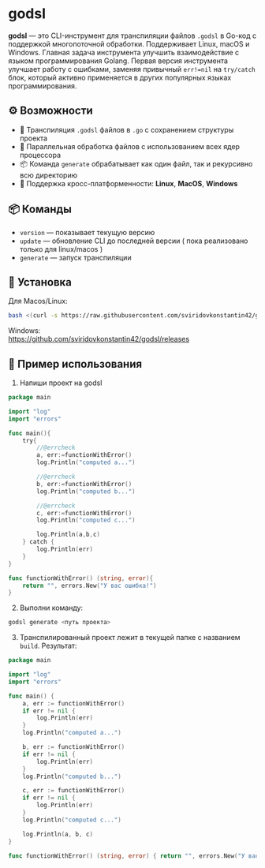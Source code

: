 # godsl

**godsl** — это CLI-инструмент для транспиляции файлов `.godsl` в Go-код с поддержкой многопоточной обработки. Поддерживает Linux, macOS и Windows. Главная задача инструмента улучшить взаимодействие с языком программирования Golang. Первая версия инструмента улучшает работу с ошибками, заменяя привычный `err!=nil` на `try/catch` блок, который активно применяется в других популярных языках программирования.

## ⚙️ Возможности

- 🚀 Транспиляция `.godsl` файлов в `.go` с сохранением структуры проекта
- 🧵 Параллельная обработка файлов с использованием всех ядер процессора
- 📦 Команда `generate` обрабатывает как один файл, так и рекурсивно всю директорию
- 📌 Поддержка кросс-платформенности: **Linux**, **MacOS**, **Windows**

## 📦 Команды

- `version` — показывает текущую версию
- `update` — обновление CLI до последней версии ( пока реализовано только для linux/macos )
- `generate` — запуск транспиляции

## 🚀 Установка

Для Macos/Linux:

```bash
bash <(curl -s https://raw.githubusercontent.com/sviridovkonstantin42/godsl/main/install.sh)
```

Windows: </br>
https://github.com/sviridovkonstantin42/godsl/releases

## 🧪 Пример использования

1. Напиши проект на godsl

```go
package main

import "log"
import "errors"

func main(){
    try{
        //@errcheck
        a, err:=functionWithError()
        log.Println("computed a...")

        //@errcheck
        b, err:=functionWithError()
        log.Println("computed b...")

        //@errcheck
        c, err:=functionWithError()
        log.Println("computed c...")

        log.Println(a,b,c)
    } catch {
        log.Println(err)
    }
}

func functionWithError() (string, error){
    return "", errors.New("У вас ошибка!")
}
```

2. Выполни команду:

```bash
godsl generate <путь проекта>
```

3. Транспилированный проект лежит в текущей папке с названием `build`. Результат:

```go
package main

import "log"
import "errors"

func main() {
	a, err := functionWithError()
	if err != nil {
		log.Println(err)
	}
	log.Println("computed a...")

	b, err := functionWithError()
	if err != nil {
		log.Println(err)
	}
	log.Println("computed b...")

	c, err := functionWithError()
	if err != nil {
		log.Println(err)
	}
	log.Println("computed c...")

	log.Println(a, b, c)
}

func functionWithError() (string, error) { return "", errors.New("У вас ошибка!") }
```

